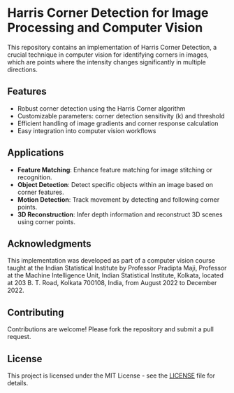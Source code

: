 # Harris Corner Detection for Image Processing and Computer Vision

This repository contains an implementation of Harris Corner Detection, a crucial technique in computer vision for identifying corners in images, which are points where the intensity changes significantly in multiple directions.

## Features

- Robust corner detection using the Harris Corner algorithm
- Customizable parameters: corner detection sensitivity (k) and threshold
- Efficient handling of image gradients and corner response calculation
- Easy integration into computer vision workflows

## Applications

- **Feature Matching**: Enhance feature matching for image stitching or recognition.
- **Object Detection**: Detect specific objects within an image based on corner features.
- **Motion Detection**: Track movement by detecting and following corner points.
- **3D Reconstruction**: Infer depth information and reconstruct 3D scenes using corner points.

## Acknowledgments

This implementation was developed as part of a computer vision course taught at the Indian Statistical Institute by Professor Pradipta Maji, Professor at the Machine Intelligence Unit, Indian Statistical Institute, Kolkata, located at 203 B. T. Road, Kolkata 700108, India, from August 2022 to December 2022.

## Contributing

Contributions are welcome! Please fork the repository and submit a pull request.

## License

This project is licensed under the MIT License - see the [LICENSE](LICENSE) file for details.
